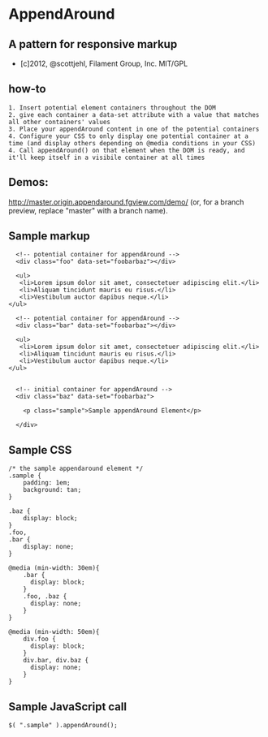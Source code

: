 # AppendAround

## A pattern for responsive markup

- [c]2012, @scottjehl, Filament Group, Inc. MIT/GPL 

## how-to
	1. Insert potential element containers throughout the DOM
	2. give each container a data-set attribute with a value that matches all other containers' values
	3. Place your appendAround content in one of the potential containers
	4. Configure your CSS to only display one potential container at a time (and display others depending on @media conditions in your CSS)
	4. Call appendAround() on that element when the DOM is ready, and it'll keep itself in a visibile container at all times

## Demos: 

http://master.origin.appendaround.fgview.com/demo/ (or, for a branch preview, replace "master" with a branch name).

## Sample markup

	  <!-- potential container for appendAround -->
	  <div class="foo" data-set="foobarbaz"></div>
  
	  <ul>
	   <li>Lorem ipsum dolor sit amet, consectetuer adipiscing elit.</li>
	   <li>Aliquam tincidunt mauris eu risus.</li>
	   <li>Vestibulum auctor dapibus neque.</li>
    </ul>
  
	  <!-- potential container for appendAround -->
	  <div class="bar" data-set="foobarbaz"></div>
  
	  <ul>
	   <li>Lorem ipsum dolor sit amet, consectetuer adipiscing elit.</li>
	   <li>Aliquam tincidunt mauris eu risus.</li>
	   <li>Vestibulum auctor dapibus neque.</li>
	</ul>
  
    
	  <!-- initial container for appendAround -->
	  <div class="baz" data-set="foobarbaz">
  
	    <p class="sample">Sample appendAround Element</p>
  
	  </div>

## Sample CSS

   	/* the sample appendaround element */
	.sample {
		padding: 1em;
		background: tan;
	}
  
	.baz {
		display: block;
	}
	.foo,
	.bar {
		display: none; 
	}
  
	@media (min-width: 30em){
		.bar {
		  display: block;
		}
		.foo, .baz {
		  display: none; 
		}
	}
  
	@media (min-width: 50em){
		div.foo {
		  display: block;
		}
		div.bar, div.baz {
		  display: none; 
		}
	}


## Sample JavaScript call

    $( ".sample" ).appendAround();
